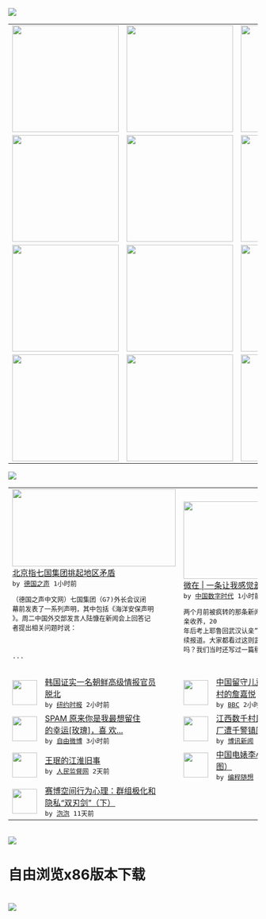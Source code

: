 

<a href="https://github.com/greatfire/z/raw/master/FreeBrowser.apk"><img src="https://raw.githubusercontent.com/greatfire/wiki/master/x/header.png" /></a><table><tr><td width="262" align="center" valign="center"><a href="https://github.com/greatfire/wiki/wiki/nyt" title="纽约时报中文网 国际纵览"><img src="https://raw.githubusercontent.com/greatfire/wiki/master/x/nyt_flag.png" width="215"/></a></td><td width="262" align="center" valign="center"><a href="https://github.com/greatfire/wiki/wiki/dw" title=""><img src="https://raw.githubusercontent.com/greatfire/wiki/master/x/dw_flag.png" width="215"/></a></td><td width="262" align="center" valign="center"><a href="https://github.com/greatfire/wiki/wiki/rmjd" title=""><img src="https://raw.githubusercontent.com/greatfire/wiki/master/x/rmjd_flag.png" width="215"/></a></td></tr><tr><td width="262" align="center" valign="center"><a href="https://github.com/paopaonetizen/website" title="泡泡 - 未经审查的互联网信息"><img src="https://raw.githubusercontent.com/greatfire/wiki/master/x/pp_flag.png" width="215"/></a></td><td width="262" align="center" valign="center"><a href="https://github.com/getlantern/mirror" title="以及自由微博和GreatFire.org官方中文论坛"><img src="https://raw.githubusercontent.com/greatfire/wiki/master/x/lantern_flag.png" width="215"/></a></td><td width="262" align="center" valign="center"><a href="https://github.com/cdtmirrors/m/" title=""><img src="https://raw.githubusercontent.com/greatfire/wiki/master/x/cdt_flag.png" width="215"/></a></td></tr><tr><td width="262" align="center" valign="center"><a href="https://github.com/program-think/blog" title="编程随想的博客"><img src="https://raw.githubusercontent.com/greatfire/wiki/master/x/pt_flag.png" width="215"/></a></td><td width="262" align="center" valign="center"><a href="https://github.com/greatfire/wiki/wiki/bbc" title=""><img src="https://raw.githubusercontent.com/greatfire/wiki/master/x/bbc_flag.png" width="215"/></a></td><td width="262" align="center" valign="center"><a href="https://github.com/freeweibo/s" title="自由微博 - 匿名和不受屏蔽的新浪微博搜索"><img src="https://raw.githubusercontent.com/greatfire/wiki/master/x/fw_flag.png" width="215"/></a></td></tr><tr><td width="262" align="center" valign="center"><a href="https://github.com/greatfire/wiki/wiki/google" title=""><img src="https://raw.githubusercontent.com/greatfire/wiki/master/x/google_flag.png" width="215"/></a></td><td width="262" align="center" valign="center"><a href="https://github.com/bxnews/boxun" title=""><img src="https://raw.githubusercontent.com/greatfire/wiki/master/x/bx_flag.png" width="215"/></a></td><td width="262" align="center" valign="center"><a href="https://github.com/greatfire/wiki/wiki/open-source" title="欢迎访问GreatFire.org开发者项目网站"><img src="https://raw.githubusercontent.com/greatfire/wiki/master/x/open-source_flag.png" width="215"/></a></td></tr></table><img src="https://raw.githubusercontent.com/greatfire/wiki/master/x/newsfeed text.png" /><table cols="4"><tr><td colspan="2" width="380"><a href="http://dw.com/p/1ITYz?maca=chi-GK-text-greatfire-all-chinese-15625-xml-mrss"><img src="http://www.dw.com/image/0,,19125852_302,00.jpg" width="330" height="156"/></a></br><a href="http://dw.com/p/1ITYz?maca=chi-GK-text-greatfire-all-chinese-15625-xml-mrss">北京指七国集团挑起地区矛盾</a></br><kbd> by <a href="http://dw.de">德国之声</a> 1小时前 </kbd></br><pre>（德国之声中文网）七国集团（G7)外长会议闭<br/>幕前发表了一系列声明，其中包括《海洋安保声明<br/>》。周二中国外交部发言人陆慷在新闻会上回答记<br/>者提出相关问题时说：...</pre></td><td colspan="2" width="380"><a href="http://feedproxy.google.com/~r/chinadigitaltimes/main-page/~3/EU-2-Y-HeHg/"><img src="http://i0.wp.com/chinadigitaltimes.net/chinese/files/2016/04/640-2.jpg?resize=550%2C523" width="330" height="156"/></a></br><a href="http://feedproxy.google.com/~r/chinadigitaltimes/main-page/~3/EU-2-Y-HeHg/">微在 | 一条让我感觉羞愧又难过的新闻</a></br><kbd> by <a href="http://chinadigitaltimes.net/chinese/">中国数字时代</a> 1小时前 </kbd></br><pre>两个月前被疯转的那条新闻，“被弃女婴被美国母<br/>亲收养，20 年后考上耶鲁回武汉认亲”有了后<br/>续报道。大家都看过这则武汉女孩回国寻亲的新闻<br/>吗？我们当时还写过一篇稿子来...</pre></td></tr><tr><td><img src="http://static01.nyt.com/images/2016/04/12/world/12NKOREA-web1/12NKOREA-web1-articleInline.jpg" width="50" height="50"/></td><td width="280"><a href="https://d3qlz4p8smvoli.cloudfront.net/asia-pacific/20160412/c12nkorea/">韩国证实一名朝鲜高级情报官员<br/>脱北</a></br><kbd> by <a href="http://m.cn.nytimes.com/">纽约时报</a> 2小时前 </kbd></td><td><img src="http://a.files.bbci.co.uk/worldservice/live/assets/images/2016/04/12/160412040704_china_zhan_jiayue_144x81_bbc_nocredit.jpg" width="50" height="50"/></td><td width="280"><a href="http://www.bbc.com/zhongwen/simp/china/2016/04/160412_vid_china_left_behind_children_zhan_jiayue">中国留守儿童：与祖父母留在农<br/>村的詹嘉悦</a></br><kbd> by <a href="http://www.bbc.co.uk/zhongwen/simp">BBC</a> 2小时前 </kbd></td></tr><tr><td><img src="https://raw.githubusercontent.com/greatfire/wiki/master/x/fw_logo.png" width="50" height="50"/></td><td width="280"><a href="https://freeweibo.com/weibo/3963406128305246">SPAM 原来你是我最想留住<br/>的幸运[玫瑰]，喜 欢...</a></br><kbd> by <a href="https://freeweibo.com/">自由微博</a> 3小时前 </kbd></td><td><img src="http://www.boxun.com/news/images/2016/04/201604120322china1.jpg" width="50" height="50"/></td><td width="280"><a href="http://www.boxun.com/news/gb/china/2016/04/201604120322.shtml">江西数千村民连日示威抵制污染<br/>厂遭千警镇压请看博讯热...</a></br><kbd> by <a href="http://www.boxun.com">博讯新闻</a> 7小时前 </kbd></td></tr><tr><td><img src="http://www.rmjdw.com/uploads/allimg/160409/1UHT201-0.jpg" width="50" height="50"/></td><td width="280"><a href="http://www.rmjdw.com//fazhibobao/20160409/15524.html">王珉的江淮旧事 </a></br><kbd> by <a href="http://www.rmjdw.com/">人民监督网</a> 2天前 </kbd></td><td><img src="http://lh3.googleusercontent.com/OgFn3fwwN9sT_nICoDfR3FIMC3TfA-gtLmNyDUzvkoXb84Z2I_5hoAffukl0asxN2XlQwfNg1Yx_5Knuo1OGF0iqONslT0CoZPKm-YmCopliweAZa94bkNqKsqCvBSwpA6fVekxpJC8" width="50" height="50"/></td><td width="280"><a href="http://feedproxy.google.com/~r/programthink/~3/a0gAJlmeS3g/Li-Xiaolin.html">中国电婊李小琳的精彩人生（多<br/>图）</a></br><kbd> by <a href="http://program-think.blogspot.com">编程随想</a> 4天前 </kbd></td></tr><tr><td><img src="https://pao-pao.net/sites/pao-pao.net/files/styles/large/public/xia_pian_wen_zhong_tu_.jpg?itok=PbTXxyjR" width="50" height="50"/></td><td width="280"><a href="https://pao-pao.net/article/684">赛博空间行为心理：群组极化和<br/>隐私“双刃剑”（下）</a></br><kbd> by <a href="https://pao-pao.net">泡泡</a> 11天前 </kbd></td></table></br><a href="https://github.com/greatfire/z/raw/master/FreeBrowser.apk"><img src="https://raw.githubusercontent.com/greatfire/wiki/master/x/download app.png" /></a><h1>自由浏览x86版本下载<h1><a href="https://github.com/greatfire/z/raw/master/FreeBrowser-x86.apk"><img src="https://raw.githubusercontent.com/greatfire/images/master/fb86.qr.png" /></a>